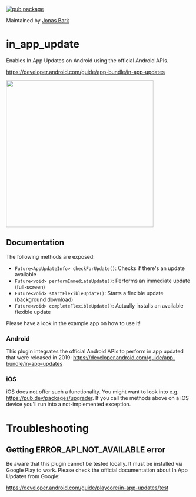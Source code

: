 [![pub package](https://img.shields.io/pub/v/in_app_update.svg)](https://pub.dev/packages/in_app_update)

Maintained by [Jonas Bark](https://twitter.com/boni2k)

# in_app_update

Enables In App Updates on Android using the official Android APIs.

https://developer.android.com/guide/app-bundle/in-app-updates

<img src="https://2.bp.blogspot.com/-9V4ZsdRRnIA/XNSYN-do_OI/AAAAAAAAI90/2yFBsTij0kcibkGRuB79fS_jZKcy-APdQCLcBGAs/s1600/Screen%2BShot%2B2019-05-09%2Bat%2B2.13.58%2BPM.png" width="400">

## Documentation

The following methods are exposed:
- `Future<AppUpdateInfo> checkForUpdate()`: Checks if there's an update available
- `Future<void> performImmediateUpdate()`: Performs an immediate update (full-screen)
- `Future<void> startFlexibleUpdate()`: Starts a flexible update (background download)
- `Future<void> completeFlexibleUpdate()`: Actually installs an available flexible update

Please have a look in the example app on how to use it!

### Android

This plugin integrates the official Android APIs to perform in app updated that were released in 2019:
https://developer.android.com/guide/app-bundle/in-app-updates

### iOS
iOS does not offer such a functionality. You might want to look into e.g. https://pub.dev/packages/upgrader. 
If you call the methods above on a iOS device you'll run into a not-implemented exception.

# Troubleshooting

## Getting ERROR_API_NOT_AVAILABLE error
Be aware that this plugin cannot be tested locally. It must be installed via Google Play to work. 
Please check the official documentation about In App Updates from Google:

https://developer.android.com/guide/playcore/in-app-updates/test
